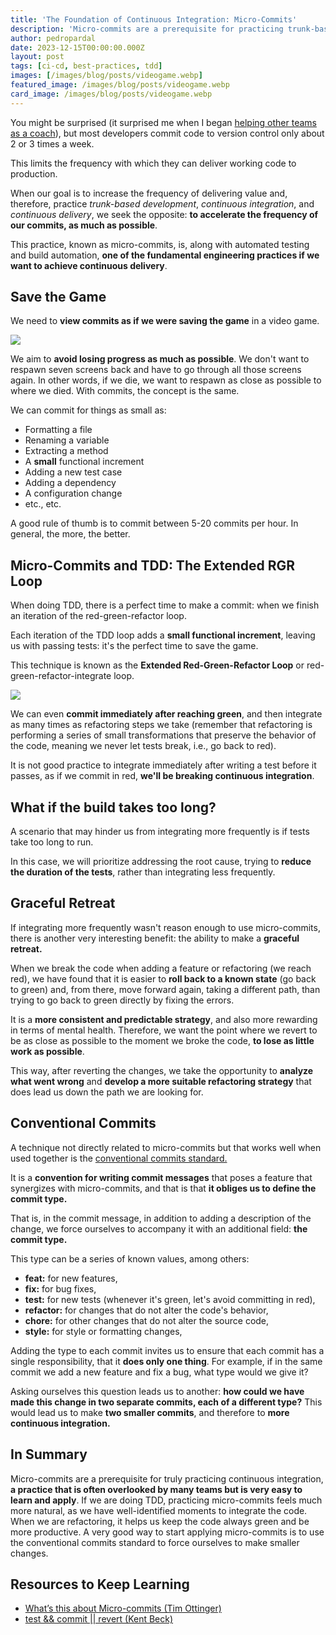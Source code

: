 ```yaml
---
title: 'The Foundation of Continuous Integration: Micro-Commits'
description: 'Micro-commits are a prerequisite for practicing trunk-based development, continuous integration, and continuous delivery, thus increasing the frequency of delivering value.'
author: pedropardal
date: 2023-12-15T00:00:00.000Z
layout: post
tags: [ci-cd, best-practices, tdd]
images: [/images/blog/posts/videogame.webp]
featured_image: /images/blog/posts/videogame.webp
card_image: /images/blog/posts/videogame.webp
---
```


You might be surprised (it surprised me when I began [helping other teams as a coach](https://www.exeal.com/)), but most developers commit code to version control only about 2 or 3 times a week.

This limits the frequency with which they can deliver working code to production.

When our goal is to increase the frequency of delivering value and, therefore, practice *trunk-based development*, *continuous integration*, and *continuous delivery*, we seek the opposite: **to accelerate the frequency of our commits, as much as possible**.

This practice, known as micro-commits, is, along with automated testing and build automation, **one of the fundamental engineering practices if we want to achieve continuous delivery**.

## Save the Game

We need to **view commits as if we were saving the game** in a video game.

![](/images/blog/posts/savegame.jpg)

We aim to **avoid losing progress as much as possible**. We don't want to respawn seven screens back and have to go through all those screens again. In other words, if we die, we want to respawn as close as possible to where we died. With commits, the concept is the same.

We can commit for things as small as:

- Formatting a file
- Renaming a variable
- Extracting a method
- A **small** functional increment
- Adding a new test case
- Adding a dependency
- A configuration change
- etc., etc.

A good rule of thumb is to commit between 5-20 commits per hour. In general, the more, the better.

## Micro-Commits and TDD: The Extended RGR Loop

When doing TDD, there is a perfect time to make a commit: when we finish an iteration of the red-green-refactor loop.

Each iteration of the TDD loop adds a **small functional increment**, leaving us with passing tests: it's the perfect time to save the game.

This technique is known as the **Extended Red-Green-Refactor Loop** or red-green-refactor-integrate loop.

![](/images/blog/posts/rgri-loop.png)

We can even **commit immediately after reaching green**, and then integrate as many times as refactoring steps we take (remember that refactoring is performing a series of small transformations that preserve the behavior of the code, meaning we never let tests break, i.e., go back to red).

It is not good practice to integrate immediately after writing a test before it passes, as if we commit in red, **we'll be breaking continuous integration**.

## What if the build takes too long?

A scenario that may hinder us from integrating more frequently is if tests take too long to run.

In this case, we will prioritize addressing the root cause, trying to **reduce the duration of the tests**, rather than integrating less frequently.

## Graceful Retreat

If integrating more frequently wasn't reason enough to use micro-commits, there is another very interesting benefit: the ability to make a **graceful retreat.**

When we break the code when adding a feature or refactoring (we reach red), we have found that it is easier to **roll back to a known state** (go back to green) and, from there, move forward again, taking a different path, than trying to go back to green directly by fixing the errors.

It is a **more consistent and predictable strategy**, and also more rewarding in terms of mental health. Therefore, we want the point where we revert to be as close as possible to the moment we broke the code, **to lose as little work as possible**.

This way, after reverting the changes, we take the opportunity to **analyze what went wrong** and **develop a more suitable refactoring strategy** that does lead us down the path we are looking for.

## Conventional Commits

A technique not directly related to micro-commits but that works well when used together is the [conventional commits standard.](https://www.conventionalcommits.org/en/v1.0.0/)

It is a **convention for writing commit messages** that poses a feature that synergizes with micro-commits, and that is that **it obliges us to define the commit type.**

That is, in the commit message, in addition to adding a description of the change, we force ourselves to accompany it with an additional field: **the commit type.**

This type can be a series of known values, among others:

- **feat:** for new features,
- **fix:** for bug fixes,
- **test:** for new tests (whenever it's green, let's avoid committing in red),
- **refactor:** for changes that do not alter the code's behavior,
- **chore:** for other changes that do not alter the source code,
- **style:** for style or formatting changes,

Adding the type to each commit invites us to ensure that each commit has a single responsibility, that it **does only one thing**. For example, if in the same commit we add a new feature and fix a bug, what type would we give it?

Asking ourselves this question leads us to another: **how could we have made this change in two separate commits, each of a different type?** This would lead us to make **two smaller commits**, and therefore to **more continuous integration.**

## In Summary

Micro-commits are a prerequisite for truly practicing continuous integration, **a practice that is often overlooked by many teams but is very easy to learn and apply**. If we are doing TDD, practicing micro-commits feels much more natural, as we have well-identified moments to integrate the code. When we are refactoring, it helps us keep the code always green and be more productive. A very good way to start applying micro-commits is to use the conventional commits standard to force ourselves to make smaller changes.

## Resources to Keep Learning

- [What’s this about Micro-commits (Tim Ottinger)](https://www.industriallogic.com/blog/whats-this-about-micro-commits/)
- [test && commit || revert (Kent Beck)](https://medium.com/@kentbeck_7670/test-commit-revert-870bbd756864)
